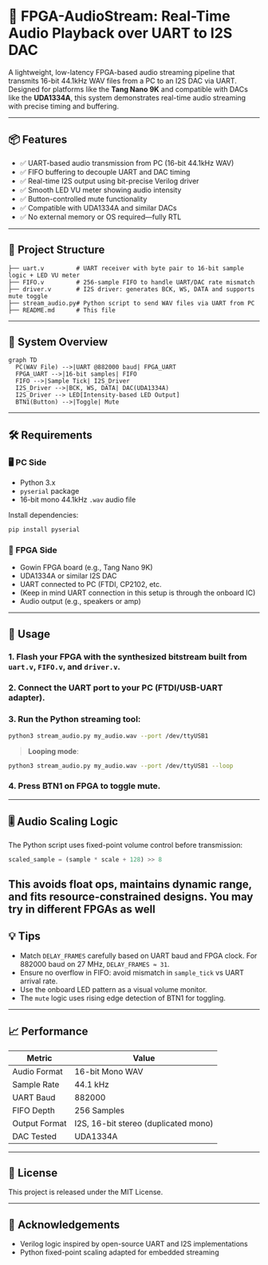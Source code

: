 
# 🎵 FPGA-AudioStream: Real-Time Audio Playback over UART to I2S DAC

A lightweight, low-latency FPGA-based audio streaming pipeline that transmits 16-bit 44.1kHz WAV files from a PC to an I2S DAC via UART. Designed for platforms like the **Tang Nano 9K** and compatible with DACs like the **UDA1334A**, this system demonstrates real-time audio streaming with precise timing and buffering.

---

## 📦 Features

- ✅ UART-based audio transmission from PC (16-bit 44.1kHz WAV)
- ✅ FIFO buffering to decouple UART and DAC timing
- ✅ Real-time I2S output using bit-precise Verilog driver
- ✅ Smooth LED VU meter showing audio intensity
- ✅ Button-controlled mute functionality
- ✅ Compatible with UDA1334A and similar DACs
- ✅ No external memory or OS required—fully RTL

---

## 📁 Project Structure

```
├── uart.v         # UART receiver with byte pair to 16-bit sample logic + LED VU meter
├── FIFO.v         # 256-sample FIFO to handle UART/DAC rate mismatch
├── driver.v       # I2S driver: generates BCK, WS, DATA and supports mute toggle
├── stream_audio.py# Python script to send WAV files via UART from PC
├── README.md      # This file
```

---

## 🧠 System Overview

```mermaid
graph TD
  PC(WAV File) -->|UART @882000 baud| FPGA_UART
  FPGA_UART -->|16-bit samples| FIFO
  FIFO -->|Sample Tick| I2S_Driver
  I2S_Driver -->|BCK, WS, DATA| DAC(UDA1334A)
  I2S_Driver --> LED[Intensity-based LED Output]
  BTN1(Button) -->|Toggle| Mute
```

---

## 🛠️ Requirements

### 🖥️ PC Side
- Python 3.x
- `pyserial` package
- 16-bit mono 44.1kHz `.wav` audio file

Install dependencies:
```bash
pip install pyserial
```

### 🧠 FPGA Side
- Gowin FPGA board (e.g., Tang Nano 9K)
- UDA1334A or similar I2S DAC
- UART connected to PC (FTDI, CP2102, etc.
- (Keep in mind UART connection in this setup is through the onboard IC)
- Audio output (e.g., speakers or amp)

---

## 🚀 Usage

### 1. Flash your FPGA with the synthesized bitstream built from `uart.v`, `FIFO.v`, and `driver.v`.

### 2. Connect the UART port to your PC (FTDI/USB-UART adapter).

### 3. Run the Python streaming tool:

```bash
python3 stream_audio.py my_audio.wav --port /dev/ttyUSB1
```

> **Looping mode**:
```bash
python3 stream_audio.py my_audio.wav --port /dev/ttyUSB1 --loop
```

### 4. Press BTN1 on FPGA to toggle mute.

---

## 🎚️ Audio Scaling Logic

The Python script uses fixed-point volume control before transmission:
```python
scaled_sample = (sample * scale + 128) >> 8
```
This avoids float ops, maintains dynamic range, and fits resource-constrained designs.
You may try in different FPGAs as well
---

## 💡 Tips

- Match `DELAY_FRAMES` carefully based on UART baud and FPGA clock. For 882000 baud on 27 MHz, `DELAY_FRAMES ≈ 31`.
- Ensure no overflow in FIFO: avoid mismatch in `sample_tick` vs UART arrival rate.
- Use the onboard LED pattern as a visual volume monitor.
- The `mute` logic uses rising edge detection of BTN1 for toggling.

---

## 📈 Performance

| Metric        | Value             |
|---------------|------------------|
| Audio Format  | 16-bit Mono WAV  |
| Sample Rate   | 44.1 kHz         |
| UART Baud     | 882000           |
| FIFO Depth    | 256 Samples      |
| Output Format | I2S, 16-bit stereo (duplicated mono) |
| DAC Tested    | UDA1334A         |

---

## 📃 License

This project is released under the MIT License.

---

## 🙋 Acknowledgements

- Verilog logic inspired by open-source UART and I2S implementations
- Python fixed-point scaling adapted for embedded streaming

